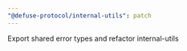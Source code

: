 ```yaml
---
"@defuse-protocol/internal-utils": patch
---
```


Export shared error types and refactor internal-utils
